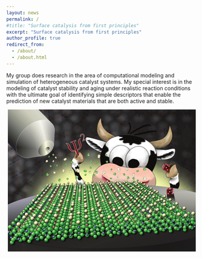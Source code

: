 ```yaml
---
layout: news
permalink: /
#title: "Surface catalysis from first principles"
excerpt: "Surface catalysis from first principles"
author_profile: true
redirect_from: 
  - /about/
  - /about.html
---
```


My group does research in the area of computational modeling and simulation of heterogeneous catalyst systems. My special interest is in the modeling of catalyst stability and aging under realistic reaction conditions with the ultimate goal of identifying simple descriptors that enable the prediction of new catalyst materials that are both active and stable. 

<p style="text-align: center;"><img src="/images/CatalSciTechnol_cover_small.png"></p>

